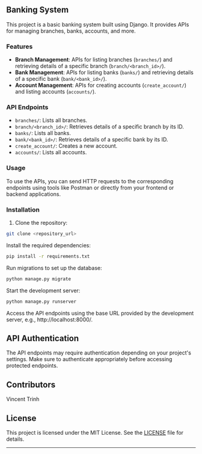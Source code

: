 ## Banking System

This project is a basic banking system built using Django. It provides APIs for managing branches, banks, accounts, and more.

### Features

- **Branch Management**: APIs for listing branches (`branches/`) and retrieving details of a specific branch (`branch/<branch_id>/`).
- **Bank Management**: APIs for listing banks (`banks/`) and retrieving details of a specific bank (`bank/<bank_id>/`).
- **Account Management**: APIs for creating accounts (`create_account/`) and listing accounts (`accounts/`).

### API Endpoints

- `branches/`: Lists all branches.
- `branch/<branch_id>/`: Retrieves details of a specific branch by its ID.
- `banks/`: Lists all banks.
- `bank/<bank_id>/`: Retrieves details of a specific bank by its ID.
- `create_account/`: Creates a new account.
- `accounts/`: Lists all accounts.

### Usage

To use the APIs, you can send HTTP requests to the corresponding endpoints using tools like Postman or directly from your frontend or backend applications.

### Installation

1. Clone the repository:

  ```bash
  git clone <repository_url>
 ```

Install the required dependencies:

  ```bash
  pip install -r requirements.txt
 ```

Run migrations to set up the database:

  ```bash
  python manage.py migrate
 ```

Start the development server:
  ```bash
  python manage.py runserver
 ```

Access the API endpoints using the base URL provided by the development server, e.g., http://localhost:8000/.

## API Authentication
The API endpoints may require authentication depending on your project's settings. Make sure to authenticate appropriately before accessing protected endpoints.

## Contributors
Vincent Trinh

## License

This project is licensed under the MIT License. See the [LICENSE](LICENSE) file for details.

---
